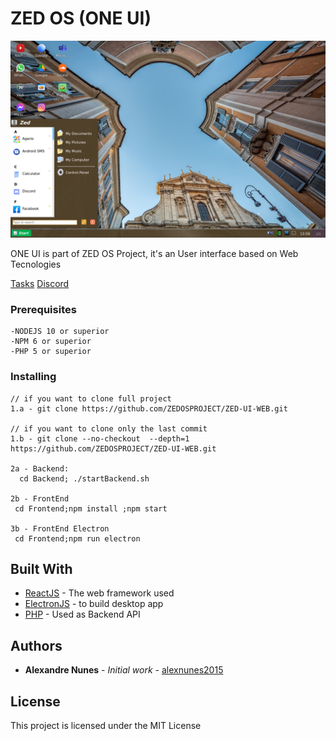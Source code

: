 # ZED OS (ONE UI)

![alt text](https://github.com/ZEDOSPROJECT/ZED-UI-WEB/blob/master/screenshot.png?raw=true)

ONE UI is part of ZED OS Project, it's an User interface based on Web Tecnologies

[Tasks](https://trello.com/b/Kl8SVAQX/zed-os-ui-web)
[Discord](https://discord.gg/bKkyqxf)


### Prerequisites

	-NODEJS 10 or superior
	-NPM 6 or superior
	-PHP 5 or superior

### Installing

	// if you want to clone full project
	1.a - git clone https://github.com/ZEDOSPROJECT/ZED-UI-WEB.git

	// if you want to clone only the last commit 
	1.b - git clone --no-checkout  --depth=1 https://github.com/ZEDOSPROJECT/ZED-UI-WEB.git

	2a - Backend:
	  cd Backend; ./startBackend.sh

	2b - FrontEnd
	 cd Frontend;npm install ;npm start

	3b - FrontEnd Electron
	 cd Frontend;npm run electron
 
## Built With

* [ReactJS](https://reactjs.org) - The web framework used
* [ElectronJS](https://electronjs.org) - to build desktop app
* [PHP](http://php.net) - Used as Backend API

## Authors

* **Alexandre Nunes** - *Initial work* - [alexnunes2015](https://github.com/alexnunes2015)

## License

This project is licensed under the MIT License
